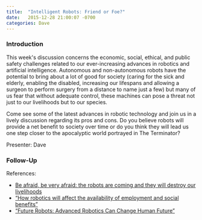 ```yaml
---
title:  "Intelligent Robots: Friend or Foe?"
date:   2015-12-28 21:00:07 -0700
categories: Dave
---
```


### Introduction
 
This week's discussion concerns the economic, social, ethical, and public safety challenges related to our ever-increasing advances in robotics and artificial intelligence.   Autonomous and non-autonomous robots have the potential to bring about a lot of good for society (caring for the sick and elderly, enabling the disabled, increasing our lifespans and allowing a surgeon to perform surgery from a distance to name just a few) but many of us fear that without adequate control, these machines can pose a threat not just to our livelihoods but to our species.
 
Come see some of the latest advances in robotic technology and join us in a lively discussion regarding its pros and cons. Do you believe robots will provide a net benefit to society over time or do you think they will lead us one step closer to the apocalyptic world portrayed in The Terminator?

Presenter: Dave

### Follow-Up

References:

* [Be afraid, be very afraid: the robots are coming and they will destroy our livelihoods](https://www.youtube.com/watch?v=zFx5kq0pB0Y)
* [“How robotics will affect the availability of employment and social benefits”](https://www.youtube.com/watch?v=Mt-Hqn9qiDs)
* [“Future Robots: Advanced Robotics Can Change Human Future”](https://www.youtube.com/watch?v=4Bu1eQqREOI)

